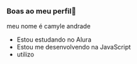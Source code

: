 ### Boas ao meu perfil💙

meu nome é camyle andrade

- Estou estudando no Alura
- Estou me desenvolvendo na JavaScript
- utilizo

